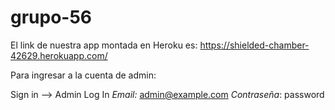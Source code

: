 # grupo-56

El link de nuestra app montada en Heroku  es: https://shielded-chamber-42629.herokuapp.com/

Para ingresar a la cuenta de admin:

Sign in --> Admin Log In
*Email:* admin@example.com
*Contraseña*: password
